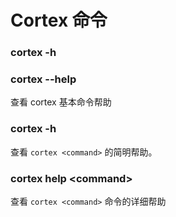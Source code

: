 # Cortex 命令

### cortex -h 
### cortex --help

查看 cortex 基本命令帮助

### cortex <command> -h

查看 `cortex <command>` 的简明帮助。


### cortex help \<command>

查看 `cortex <command>` 命令的详细帮助


